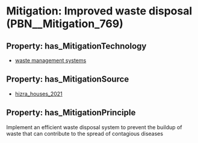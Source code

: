 # Mitigation: __Improved waste disposal__ (PBN__Mitigation_769)

## Property: has_MitigationTechnology

* [waste management systems](../Technology/PBN__Technology_3440)

## Property: has_MitigationSource

* [hizra_houses_2021](../Article/PBN__Article_277)

## Property: has_MitigationPrinciple

Implement an efficient waste disposal system to prevent the buildup of waste that can contribute to the spread of contagious diseases

